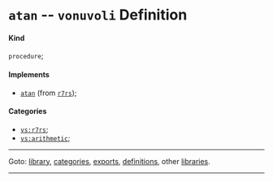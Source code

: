 

<a id='definition__vonuvoli__atan'></a>

# `atan` -- `vonuvoli` Definition


<a id='definition__vonuvoli__atan__kind'></a>

#### Kind

`procedure`;


<a id='definition__vonuvoli__atan__implements'></a>

#### Implements

 * [`atan`](../../r7rs/definitions/atan.md#definition__r7rs__atan) (from [`r7rs`](../../r7rs/_index.md#library__r7rs));


<a id='definition__vonuvoli__atan__categories'></a>

#### Categories

 * [`vs:r7rs`](../../vonuvoli/categories/vs_3a_r7rs.md#category__vonuvoli__vs_3a_r7rs);
 * [`vs:arithmetic`](../../vonuvoli/categories/vs_3a_arithmetic.md#category__vonuvoli__vs_3a_arithmetic);

----

Goto: [library](../../vonuvoli/_index.md#library__vonuvoli), [categories](../../vonuvoli/categories/_index.md#toc__vonuvoli__categories), [exports](../../vonuvoli/exports/_index.md#toc__vonuvoli__exports), [definitions](../../vonuvoli/definitions/_index.md#toc__vonuvoli__definitions), other [libraries](../../_libraries.md#toc__libraries).

----

